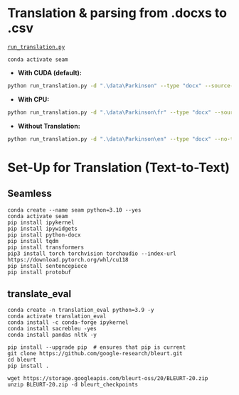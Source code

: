 # Translation & parsing from .docxs to .csv
[`run_translation.py`](run_translation.py)

``conda activate seam``

- **With CUDA (default):**

```bash
python run_translation.py -d ".\data\Parkinson" --type "docx" --source-lang fra --target-lang eng 
```

- **With CPU:**

```bash
python run_translation.py -d ".\data\Parkinson\fr" --type "docx" --source-lang fra --target-lang eng --use-cpu
```

- **Without Translation:**

```bash
python run_translation.py -d ".\data\Parkinson\en" --type "docx" --no-translate
```


# Set-Up for Translation (Text-to-Text)

## Seamless

```
conda create --name seam python=3.10 --yes
conda activate seam
pip install ipykernel
pip install ipywidgets
pip install python-docx
pip install tqdm
pip install transformers
pip3 install torch torchvision torchaudio --index-url https://download.pytorch.org/whl/cu118
pip install sentencepiece
pip install protobuf
```

## translate_eval

```
conda create -n translation_eval python=3.9 -y
conda activate translation_eval
conda install -c conda-forge ipykernel
conda install sacrebleu -yes
conda install pandas nltk -y

pip install --upgrade pip  # ensures that pip is current
git clone https://github.com/google-research/bleurt.git
cd bleurt
pip install .

wget https://storage.googleapis.com/bleurt-oss/20/BLEURT-20.zip
unzip BLEURT-20.zip -d bleurt_checkpoints

```